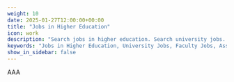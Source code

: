 ```yaml
---
weight: 10
date: 2025-01-27T12:00:00+00:00
title: "Jobs in Higher Education"
icon: work
description: "Search jobs in higher education. Search university jobs. Search postdoc jobs. Search faculty jobs. Search administrative jobs. Search executive jobs."
keywords: "Jobs in Higher Education, University Jobs, Faculty Jobs, Assistant Professor Jobs, Associate Professor Jobs, Professor Jobs, Administrative Jobs, Executive Jobs, Postdoc Jobs, Higher Eductation Jobs"
show_in_sidebar: false
---
```


AAA